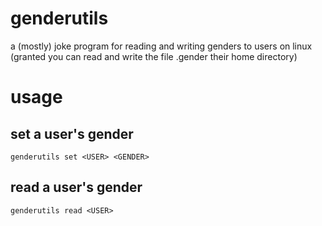 
# genderutils

a (mostly) joke program for reading and writing genders to users on linux (granted you can read and write the file .gender their home directory)

# usage

## set a user's gender

```
genderutils set <USER> <GENDER>
```

## read a user's gender

```
genderutils read <USER>
```

